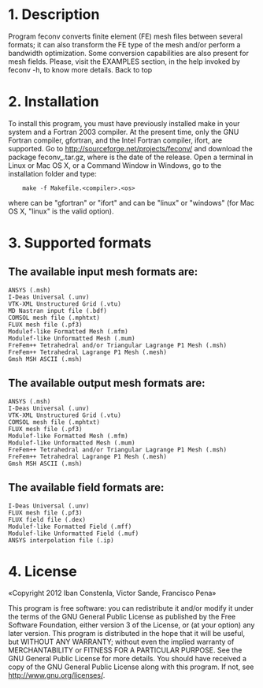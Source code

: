 # 1. Description

Program feconv converts finite element (FE) mesh files between several formats; it can also transform the FE type of the mesh and/or perform a bandwidth optimization. Some conversion capabilities are also present for mesh fields. Please, visit the EXAMPLES section, in the help invoked by feconv -h, to know more details.
Back to top

# 2. Installation

To install this program, you must have previously installed make in your system and a Fortran 2003 compiler. At the present time, only the GNU Fortran compiler, gfortran, and the Intel Fortran compiler, ifort, are supported.
Go to http://sourceforge.net/projects/feconv/ and download the package feconv_<date>.tar.gz, where <date> is the date of the release.
Open a terminal in Linux or Mac OS X, or a Command Window in Windows, go to the installation folder and type:

        make -f Makefile.<compiler>.<os>

where <compiler> can be "gfortran" or "ifort" and <os> can be "linux" or "windows" (for Mac OS X, "linux" is the valid option).


# 3. Supported formats
## The available input mesh formats are:

    ANSYS (.msh)
    I-Deas Universal (.unv)
    VTK-XML Unstructured Grid (.vtu)
    MD Nastran input file (.bdf)
    COMSOL mesh file (.mphtxt)
    FLUX mesh file (.pf3)
    Modulef-like Formatted Mesh (.mfm)
    Modulef-like Unformatted Mesh (.mum)
    FreFem++ Tetrahedral and/or Triangular Lagrange P1 Mesh (.msh)
    FreFem++ Tetrahedral Lagrange P1 Mesh (.mesh)
    Gmsh MSH ASCII (.msh)

## The available output mesh formats are:

    ANSYS (.msh)
    I-Deas Universal (.unv)
    VTK-XML Unstructured Grid (.vtu)
    COMSOL mesh file (.mphtxt)
    FLUX mesh file (.pf3)
    Modulef-like Formatted Mesh (.mfm)
    Modulef-like Unformatted Mesh (.mum)
    FreFem++ Tetrahedral and/or Triangular Lagrange P1 Mesh (.msh)
    FreFem++ Tetrahedral Lagrange P1 Mesh (.mesh)
    Gmsh MSH ASCII (.msh)

## The available field formats are:

    I-Deas Universal (.unv)
    FLUX mesh file (.pf3)
    FLUX field file (.dex)
    Modulef-like Formatted Field (.mff)
    Modulef-like Unformatted Field (.muf)
    ANSYS interpolation file (.ip)

# 4. License

«Copyright 2012 Iban Constenla, Victor Sande, Francisco Pena»

This program is free software: you can redistribute it and/or modify it under the terms of the GNU General Public License as published by the Free Software Foundation, either version 3 of the License, or (at your option) any later version.
This program is distributed in the hope that it will be useful, but WITHOUT ANY WARRANTY; without even the implied warranty of MERCHANTABILITY or FITNESS FOR A PARTICULAR PURPOSE. See the GNU General Public License for more details.
You should have received a copy of the GNU General Public License along with this program. If not, see http://www.gnu.org/licenses/.

